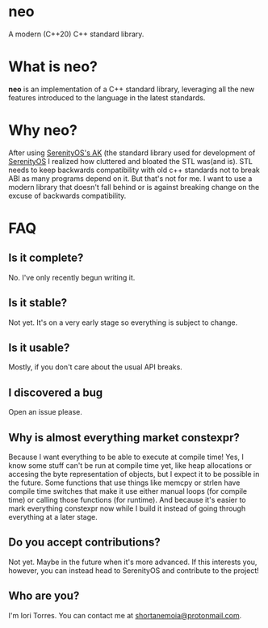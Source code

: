 # neo
A modern (C++20) C++ standard library.

# What is neo?
**neo** is an implementation of a C++ standard library, leveraging all the new features introduced to the language in the latest standards.

# Why neo?
After using [SerenityOS's AK](https://github.com/SerenityOS/serenity/tree/master/AK) (the standard library used for development of [SerenityOS](https://github.com/SerenityOS/serenity)
I realized how cluttered and bloated the STL was(and is). STL needs to keep backwards compatibility with old c++ standards not to break ABI as many programs depend on it. But that's not for me.
I want to use a modern library that doesn't fall behind or is against breaking change on the excuse of backwards compatibility.

# FAQ
## Is it complete?
No. I've only recently begun writing it.

## Is it stable?
Not yet. It's on a very early stage so everything is subject to change.

## Is it usable?
Mostly, if you don't care about the usual API breaks.

## I discovered a bug
Open an issue please.

## Why is almost everything market constexpr?
Because I want everything to be able to execute at compile time! Yes, I know some stuff can't be run at compile time yet, like heap allocations or accesing the byte representation of objects, but I expect it to be possible in the future. Some functions that use things like memcpy or strlen have compile time switches that make it use either manual loops (for compile time) or calling those functions (for runtime). And because it's easier to mark everything constexpr now while I build it instead of going through everything at a later stage.

## Do you accept contributions?
Not yet. Maybe in the future when it's more advanced. If this interests you, however, you can instead head to SerenityOS and contribute to the project!

## Who are you?
I'm Iori Torres. You can contact me at shortanemoia@protonmail.com.
